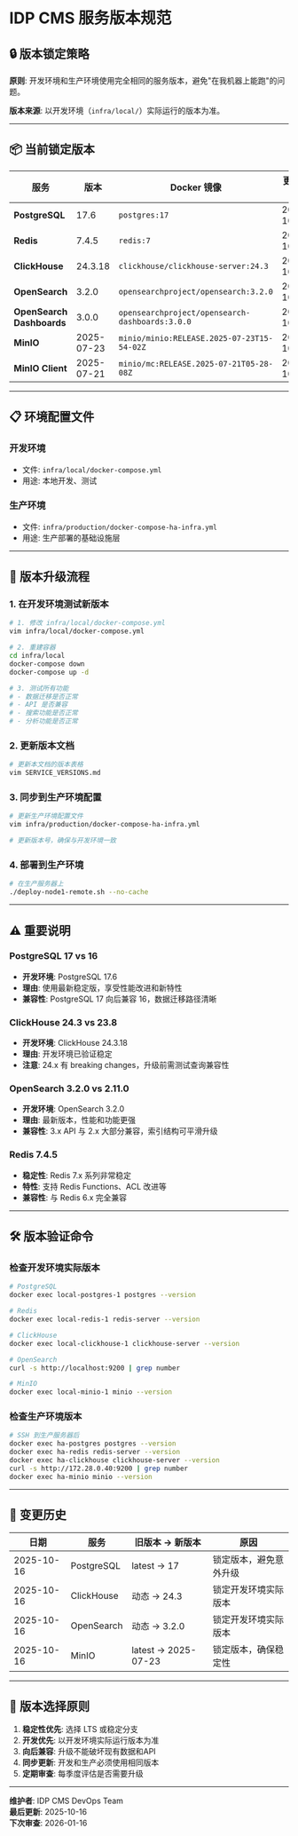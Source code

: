# IDP CMS 服务版本规范

## 🔒 版本锁定策略

**原则**: 开发环境和生产环境使用完全相同的服务版本，避免"在我机器上能跑"的问题。

**版本来源**: 以开发环境（`infra/local/`）实际运行的版本为准。

---

## 📦 当前锁定版本

| 服务 | 版本 | Docker 镜像 | 更新日期 |
|------|------|-------------|---------|
| **PostgreSQL** | 17.6 | `postgres:17` | 2025-10-16 |
| **Redis** | 7.4.5 | `redis:7` | 2025-10-16 |
| **ClickHouse** | 24.3.18 | `clickhouse/clickhouse-server:24.3` | 2025-10-16 |
| **OpenSearch** | 3.2.0 | `opensearchproject/opensearch:3.2.0` | 2025-10-16 |
| **OpenSearch Dashboards** | 3.0.0 | `opensearchproject/opensearch-dashboards:3.0.0` | 2025-10-16 |
| **MinIO** | 2025-07-23 | `minio/minio:RELEASE.2025-07-23T15-54-02Z` | 2025-10-16 |
| **MinIO Client** | 2025-07-21 | `minio/mc:RELEASE.2025-07-21T05-28-08Z` | 2025-10-16 |

---

## 📋 环境配置文件

### 开发环境
- 文件: `infra/local/docker-compose.yml`
- 用途: 本地开发、测试

### 生产环境
- 文件: `infra/production/docker-compose-ha-infra.yml`
- 用途: 生产部署的基础设施层

---

## 🔄 版本升级流程

### 1. 在开发环境测试新版本
```bash
# 1. 修改 infra/local/docker-compose.yml
vim infra/local/docker-compose.yml

# 2. 重建容器
cd infra/local
docker-compose down
docker-compose up -d

# 3. 测试所有功能
# - 数据迁移是否正常
# - API 是否兼容
# - 搜索功能是否正常
# - 分析功能是否正常
```

### 2. 更新版本文档
```bash
# 更新本文档的版本表格
vim SERVICE_VERSIONS.md
```

### 3. 同步到生产环境配置
```bash
# 更新生产环境配置文件
vim infra/production/docker-compose-ha-infra.yml

# 更新版本号，确保与开发环境一致
```

### 4. 部署到生产环境
```bash
# 在生产服务器上
./deploy-node1-remote.sh --no-cache
```

---

## ⚠️ 重要说明

### PostgreSQL 17 vs 16
- **开发环境**: PostgreSQL 17.6
- **理由**: 使用最新稳定版，享受性能改进和新特性
- **兼容性**: PostgreSQL 17 向后兼容 16，数据迁移路径清晰

### ClickHouse 24.3 vs 23.8
- **开发环境**: ClickHouse 24.3.18
- **理由**: 开发环境已验证稳定
- **注意**: 24.x 有 breaking changes，升级前需测试查询兼容性

### OpenSearch 3.2.0 vs 2.11.0
- **开发环境**: OpenSearch 3.2.0
- **理由**: 最新版本，性能和功能更强
- **兼容性**: 3.x API 与 2.x 大部分兼容，索引结构可平滑升级

### Redis 7.4.5
- **稳定性**: Redis 7.x 系列非常稳定
- **特性**: 支持 Redis Functions、ACL 改进等
- **兼容性**: 与 Redis 6.x 完全兼容

---

## 🛠️ 版本验证命令

### 检查开发环境实际版本
```bash
# PostgreSQL
docker exec local-postgres-1 postgres --version

# Redis
docker exec local-redis-1 redis-server --version

# ClickHouse
docker exec local-clickhouse-1 clickhouse-server --version

# OpenSearch
curl -s http://localhost:9200 | grep number

# MinIO
docker exec local-minio-1 minio --version
```

### 检查生产环境版本
```bash
# SSH 到生产服务器后
docker exec ha-postgres postgres --version
docker exec ha-redis redis-server --version
docker exec ha-clickhouse clickhouse-server --version
curl -s http://172.28.0.40:9200 | grep number
docker exec ha-minio minio --version
```

---

## 📝 变更历史

| 日期 | 服务 | 旧版本 → 新版本 | 原因 |
|------|------|---------------|------|
| 2025-10-16 | PostgreSQL | latest → 17 | 锁定版本，避免意外升级 |
| 2025-10-16 | ClickHouse | 动态 → 24.3 | 锁定开发环境实际版本 |
| 2025-10-16 | OpenSearch | 动态 → 3.2.0 | 锁定开发环境实际版本 |
| 2025-10-16 | MinIO | latest → 2025-07-23 | 锁定版本，确保稳定性 |

---

## 🎯 版本选择原则

1. **稳定性优先**: 选择 LTS 或稳定分支
2. **开发优先**: 以开发环境实际运行版本为准
3. **向后兼容**: 升级不能破坏现有数据和API
4. **同步更新**: 开发和生产必须使用相同版本
5. **定期审查**: 每季度评估是否需要升级

---

**维护者**: IDP CMS DevOps Team  
**最后更新**: 2025-10-16  
**下次审查**: 2026-01-16

